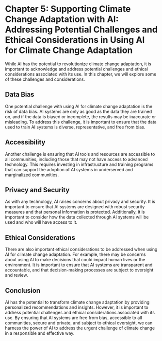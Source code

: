 Chapter 5: Supporting Climate Change Adaptation with AI: Addressing Potential Challenges and Ethical Considerations in Using AI for Climate Change Adaptation
=============================================================================================================================================================

While AI has the potential to revolutionize climate change adaptation, it is important to acknowledge and address potential challenges and ethical considerations associated with its use. In this chapter, we will explore some of these challenges and considerations.

Data Bias
---------

One potential challenge with using AI for climate change adaptation is the risk of data bias. AI systems are only as good as the data they are trained on, and if the data is biased or incomplete, the results may be inaccurate or misleading. To address this challenge, it is important to ensure that the data used to train AI systems is diverse, representative, and free from bias.

Accessibility
-------------

Another challenge is ensuring that AI tools and resources are accessible to all communities, including those that may not have access to advanced technology. This requires investing in infrastructure and training programs that can support the adoption of AI systems in underserved and marginalized communities.

Privacy and Security
--------------------

As with any technology, AI raises concerns about privacy and security. It is important to ensure that AI systems are designed with robust security measures and that personal information is protected. Additionally, it is important to consider how the data collected through AI systems will be used and who will have access to it.

Ethical Considerations
----------------------

There are also important ethical considerations to be addressed when using AI for climate change adaptation. For example, there may be concerns about using AI to make decisions that could impact human lives or the environment. It is important to ensure that AI systems are transparent and accountable, and that decision-making processes are subject to oversight and review.

Conclusion
----------

AI has the potential to transform climate change adaptation by providing personalized recommendations and insights. However, it is important to address potential challenges and ethical considerations associated with its use. By ensuring that AI systems are free from bias, accessible to all communities, secure and private, and subject to ethical oversight, we can harness the power of AI to address the urgent challenge of climate change in a responsible and effective way.
